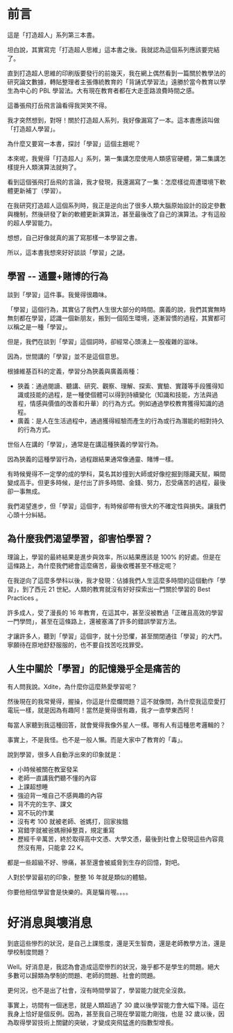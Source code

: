 # 前言

這是「打造超人」系列第三本書。

坦白說，其實寫完「打造超人思維」這本書之後。我就認為這個系列應該要完結了。

直到打造超人思維的印刷版要發行的前幾天，我在網上偶然看到一篇關於教學法的研究論文數據，轉貼整理者主張傳統教育的「背誦式學習法」遠勝於當今教育以學生為中心的 PBL 學習法。大有現在教育者都在大走歪路浪費時間之感。

這番張飛打岳飛言論看得我哭笑不得。

我才突然想到，對呀！關於打造超人系列，我好像漏寫了一本。這本書應該叫做「打造超人學習」。

為什麼又要寫一本書，探討「學習」這個主題呢？

本來呢，我覺得「打造超人」系列，第一集講怎麼使用人類感官硬體，第二集講怎樣提升人類演算法就夠了。

看到這個張飛打岳飛的言論，我才發現，我還漏寫了一集：怎麼樣從周遭環境下軟體更新補丁（學習）。

在我研究打造超人這個系列時，我正是逆向出了很多人類大腦原始設計的設定參數與機制，然後研發了新的軟體更新演算法，甚至最後改了自己的演算法。才有這般的超人學習能力。

想想，自己好像就真的漏了寫那樣一本學習之書。

所以，這本書我想來好好談談「學習」之謎。

## 學習 -- 通靈+賭博的行為

談到「學習」這件事。我覺得很趣味。

「學習」這個行為，其實佔了我們人生很大部分的時間。廣義的說，我們其實無時無刻都在學習，認識一個新朋友，搬到一個陌生環境，逐漸習慣的過程，其實都可以稱之是一種「學習」。

但是，我們在談到「學習」這個詞時，卻經常心頭湧上一股複雜的滋味。

因為，世間講的「學習」並不是這個意思。

根據維基百科的定義，學習分為狹義與廣義兩種：

* 狹義：通過閱讀、聽講、研究、觀察、理解、探索、實驗、實踐等手段獲得知識或技能的過程，是一種使個體可以得到持續變化（知識和技能，方法與過程，情感與價值的改善和升華）的行為方式。例如通過學校教育獲得知識的過程。
* 廣義：是人在生活過程中，通過獲得經驗而產生的行為或行為潛能的相對持久的行為方式。

世俗人在講的「學習」，通常是在講這種狹義的學習行為。

因為狹義的這種學習行為，過程跟結果通常像通靈、賭博一樣。

有時候覺得不一定學的成的學科，莫名其妙撞到大師或好像挖掘到隱藏天賦，瞬間變成高手。但更多時候，是付出了許多時間、金錢、努力，忍受痛苦的過程，最後卻一事無成。

我們渴望進步，但「學習」這個字，有時候卻帶有很大的不確定性與損失。讓我們心頭十分糾結。

## 為什麼我們渴望學習，卻害怕學習？

理論上，學習的最終結果是進步與效率，所以結果應該是 100% 的好處。但是在這條路上，為什麼我們總會這麼痛苦，最後收穫甚至不穩定呢？

在我逆向了這麼多學科以後，我才發現：佔據我們人生這麼多時間的這個動作「學習」，到了西元 21 世紀。人類的教育就沒有好好探索出一門關於學習的 Best Practices 。

許多成人，受了漫長的 16 年教育，在這其中，甚至沒被教過「正確且高效的學習一門學問」，甚至在這條路上，還被塞滿了許多的錯誤學習方法。

才讓許多人，聽到「學習」這個字，就十分恐懼，甚至關閉通往「學習」的大門。寧願待在原地舒舒服服的，也不要自找苦吃找罪受。

## 人生中關於「學習」的記憶幾乎全是痛苦的

有人問我說。Xdite，為什麼你這麼熱愛學習呢？

然後現在的我常覺得，握操，你這是什麼爛問題？這不就像問，為什麼我這麼愛打電玩一樣，就是因為有趣阿！當然是覺得很有趣，我才一直學東西阿！

每當人家聽到我這種回答，就會覺得我像外星人一樣。哪有人有這種思考邏輯的？

事實上，不是我怪。也不是一般人懶。而是大家中了教育的「毒」。

說到學習，很多人自動浮出來的印象就是：

* 小時候被關在教室發呆
* 老師一直講我們聽不懂的內容
* 上課超想睡
* 強迫背一堆自己不感興趣的內容
* 背不完的生字、課文
* 寫不玩的作業
* 沒有考 100 就被老師、爸媽打，回家挨餓
* 寫錯字就被爸媽擦掉整頁，規定重寫
* 歷經千辛萬苦，終於取得高中文憑、大學文憑，最後到社會上發現這些內容竟然沒有用，只能拿 22 K。

都是一些超級不好、慘痛，甚至還會被威脅到生存的回憶，對吧。

人對於學習最初的印象，整整 16 年就是類似的體驗。

你要他相信學習會是快樂的。真是騙肖喔。。。。

# 好消息與壞消息

到底這些慘烈的狀況，是自己上課態度，還是天生智商，還是老師教學方法，還是學校制度問題？

Well。好消息是，我認為會造成這麼慘烈的狀況，幾乎都不是學生的問題。絕大多數可以歸類為學制的問題、老師的問題、社會的問題。

更何況，也不是出了社會，沒有時間學習了，學習能力就完全沒救。

事實上，坊間有一個迷思，就是人類超過了 30 歲以後學習能力會大幅下降。這在我身上恰好是個反例。因為，甚至我自己現在學習能力剛強，也是 32 歲以後，因為取得學習技術上關鍵的突破，才變成突飛猛進的指數型增長。
